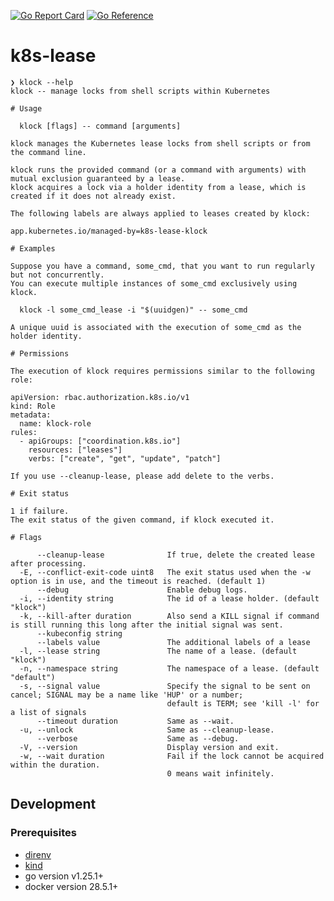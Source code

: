 [![Go Report Card](https://goreportcard.com/badge/github.com/berquerant/k8s-lease)](https://goreportcard.com/report/github.com/berquerant/k8s-lease)
[![Go Reference](https://pkg.go.dev/badge/github.com/berquerant/k8s-lease.svg)](https://pkg.go.dev/github.com/berquerant/k8s-lease)

# k8s-lease

```
❯ klock --help
klock -- manage locks from shell scripts within Kubernetes

# Usage

  klock [flags] -- command [arguments]

klock manages the Kubernetes lease locks from shell scripts or from the command line.

klock runs the provided command (or a command with arguments) with mutual exclusion guaranteed by a lease.
klock acquires a lock via a holder identity from a lease, which is created if it does not already exist.

The following labels are always applied to leases created by klock:

app.kubernetes.io/managed-by=k8s-lease-klock

# Examples

Suppose you have a command, some_cmd, that you want to run regularly but not concurrently.
You can execute multiple instances of some_cmd exclusively using klock.

  klock -l some_cmd_lease -i "$(uuidgen)" -- some_cmd

A unique uuid is associated with the execution of some_cmd as the holder identity.

# Permissions

The execution of klock requires permissions similar to the following role:

apiVersion: rbac.authorization.k8s.io/v1
kind: Role
metadata:
  name: klock-role
rules:
  - apiGroups: ["coordination.k8s.io"]
    resources: ["leases"]
    verbs: ["create", "get", "update", "patch"]

If you use --cleanup-lease, please add delete to the verbs.

# Exit status

1 if failure.
The exit status of the given command, if klock executed it.

# Flags

      --cleanup-lease              If true, delete the created lease after processing.
  -E, --conflict-exit-code uint8   The exit status used when the -w option is in use, and the timeout is reached. (default 1)
      --debug                      Enable debug logs.
  -i, --identity string            The id of a lease holder. (default "klock")
  -k, --kill-after duration        Also send a KILL signal if command is still running this long after the initial signal was sent.
      --kubeconfig string
      --labels value               The additional labels of a lease
  -l, --lease string               The name of a lease. (default "klock")
  -n, --namespace string           The namespace of a lease. (default "default")
  -s, --signal value               Specify the signal to be sent on cancel; SIGNAL may be a name like 'HUP' or a number;
                                   default is TERM; see 'kill -l' for a list of signals
      --timeout duration           Same as --wait.
  -u, --unlock                     Same as --cleanup-lease.
      --verbose                    Same as --debug.
  -V, --version                    Display version and exit.
  -w, --wait duration              Fail if the lock cannot be acquired within the duration.
                                   0 means wait infinitely.
```

## Development

### Prerequisites

- [direnv](https://github.com/direnv/direnv)
- [kind](https://github.com/kubernetes-sigs/kind)
- go version v1.25.1+
- docker version 28.5.1+

